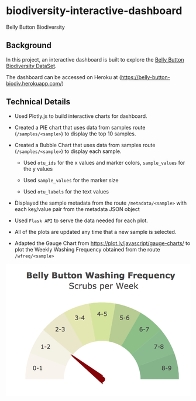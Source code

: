 # biodiversity-interactive-dashboard
Belly Button Biodiversity

## Background

In this project, an interactive dashboard is built to explore the [Belly Button Biodiversity DataSet](http://robdunnlab.com/projects/belly-button-biodiversity/).

The dashboard can be accessed on Heroku at (https://belly-button-biodiv.herokuapp.com/)

## Technical Details

* Used Plotly.js to build interactive charts for dashboard.

* Created a PIE chart that uses data from samples route (`/samples/<sample>`) to display the top 10 samples.

* Created a Bubble Chart that uses data from samples route (`/samples/<sample>`) to display each sample.

  * Used `otu_ids` for the x values and marker colors, `sample_values` for the y values

  * Used `sample_values` for the marker size

  * Used `otu_labels` for the text values

* Displayed the sample metadata from the route `/metadata/<sample>` with each key/value pair from the metadata JSON object

* Used `Flask API` to serve the data needed for each plot.

* All of the plots are updated any time that a new sample is selected.

* Adapted the Gauge Chart from <https://plot.ly/javascript/gauge-charts/> to plot the Weekly Washing Frequency obtained from the route `/wfreq/<sample>`

![Weekly Washing Frequency Gauge](Images/gauge.png)

